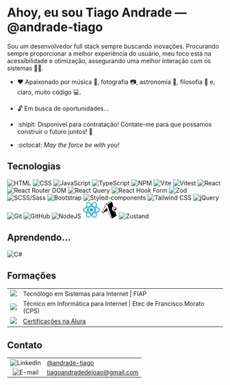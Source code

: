 # Ahoy, eu sou Tiago Andrade — @andrade-tiago

Sou um desenvolvedor full stack sempre buscando inovações. Procurando sempre proporcionar a melhor experiência do usuário, meu foco está na acessibilidade e otimização, assegurando uma melhor interação com os sistemas :rocket::sparkles:.

- :heart: Apaixonado por música :musical_keyboard:, fotografia :camera:, astronomia :telescope:, filosofia :thought_balloon: e, claro, muito código :computer:.

- :unlock: Em busca de oportunidades...

- :shipit: Disponível para contratação! Contate-me para que possamos construir o futuro juntos! :dart:

- :octocat: _May the force be with you!_

## Tecnologias
<div>
  <img height="40px" alt="HTML" title="HTML" src="https://upload.wikimedia.org/wikipedia/commons/thumb/3/38/HTML5_Badge.svg/2048px-HTML5_Badge.svg.png" />
  <img height="40px" alt="CSS" title="CSS" src="https://upload.wikimedia.org/wikipedia/commons/thumb/6/62/CSS3_logo.svg/2048px-CSS3_logo.svg.png" />
  <img height="40px" alt="JavaScript" title="JavaScript" src="https://raw.githubusercontent.com/marwin1991/profile-technology-icons/refs/heads/main/icons/javascript.png" />
  <img height="40px" alt="TypeScript" title="TypeScript" src="https://upload.wikimedia.org/wikipedia/commons/thumb/4/4c/Typescript_logo_2020.svg/1024px-Typescript_logo_2020.svg.png" />
  <img height="40px" alt="NPM" title="NPM" src="https://raw.githubusercontent.com/marwin1991/profile-technology-icons/refs/heads/main/icons/npm.png" />
  <img height="40px" alt="Vite" title="Vite" src="https://raw.githubusercontent.com/marwin1991/profile-technology-icons/refs/heads/main/icons/vite.png" />
  <img height="40px" alt="Vitest" title="Vitest" src="https://vitest.dev/logo.svg" />
	<img height="40px" alt="React" title="React" src="https://raw.githubusercontent.com/marwin1991/profile-technology-icons/refs/heads/main/icons/react.png" />
	<img height="40px" alt="React Router DOM" title="React Router DOM" src="https://www.svgrepo.com/show/354262/react-router.svg" />
	<img height="40px" alt="React Query" title="React Query" src="https://raw.githubusercontent.com/marwin1991/profile-technology-icons/refs/heads/main/icons/react_query.png" />
	<img height="40px" alt="React Hook Form" title="React Hook Form" src="https://react-hook-form.com/images/logo/react-hook-form-logo-only.png" />
	<img height="40px" alt="Zod" title="Zod" src="https://zod.dev/logo/logo-glow.png" />
	<img height="40px" alt="SCSS/Sass" title="SCSS/Sass" src="https://raw.githubusercontent.com/marwin1991/profile-technology-icons/refs/heads/main/icons/sass.png" />
	<img height="40px" alt="Bootstrap" title="Bootstrap" src="https://upload.wikimedia.org/wikipedia/commons/thumb/b/b2/Bootstrap_logo.svg/1280px-Bootstrap_logo.svg.png" />
	<img height="40px" alt="Styled-components" title="Styled-components" src="https://raw.githubusercontent.com/marwin1991/profile-technology-icons/refs/heads/main/icons/styled-components.png" />
	<img height="40px" alt="Tailwind CSS" title="Tailwind CSS" src="https://raw.githubusercontent.com/marwin1991/profile-technology-icons/refs/heads/main/icons/tailwind_css.png" />
	<img height="40px" alt="jQuery" title="jQuery" src="https://cdn.iconscout.com/icon/free/png-256/free-jquery-8-1175153.png" />
	<img height="40px" alt="Git" title="Git" src="https://upload.wikimedia.org/wikipedia/commons/thumb/3/3f/Git_icon.svg/2048px-Git_icon.svg.png" />
	<img height="40px" alt="GitHub" title="GitHub" src="https://upload.wikimedia.org/wikipedia/commons/thumb/c/c2/GitHub_Invertocat_Logo.svg/250px-GitHub_Invertocat_Logo.svg.png" />
	<img height="40px" alt="NodeJS" title="NodeJS" src="https://www.myqnap.org/wp-content/uploads/nodejs-logo.gif" />
	<img height="40px" alt="React Native" title="React Native" src="./img/tech/react-native.webp" />
	<img height="40px" alt="Expo Router" title="Expo Router" src="./img/tech/expo.svg" />
	<img height="40px" alt="Zustand" title="Zustand" src="https://user-images.githubusercontent.com/958486/218346783-72be5ae3-b953-4dd7-b239-788a882fdad6.svg" />
</div>

## Aprendendo...

<div>
	<img height="40px" alt="C#" title="C#" src="https://upload.wikimedia.org/wikipedia/commons/thumb/b/bd/Logo_C_sharp.svg/1820px-Logo_C_sharp.svg.png" />
</div>

## Formações

<table>
	<tr>
		<td align="center">
			<img height="40px" src="https://play-lh.googleusercontent.com/S70rI7VrwLic7_p-ax7iAOOopQhcPCzmqyLe5RLJmApTpkgTRaCwWsTNN1Uv1t_t3Pp5=w240-h480-rw" />
		</td>
		<td>
			Tecnólogo em Sistemas para Internet | FIAP
		</td>
	</tr>
	<tr>
		<td align="center">
			<img height="40px" src="https://bkpsitecpsnew.blob.core.windows.net/uploadsitecps/sites/101/2021/02/Logo.png" />
		</td>
		<td>
			Técnico em Informática para Internet | Etec de Francisco Morato (CPS)
		</td>
	</tr>
	<tr>
		<td align="center">
			<img height="40px" src="https://encrypted-tbn0.gstatic.com/images?q=tbn:ANd9GcTZHHD0ufmK1WAiwukpR-AztrqG7AFZwJ2g_A&s" />
		</td>
		<td>
			<a href="https://cursos.alura.com.br/user/andrade-tiago">Certificações na Alura</a>
		</td>
	</tr>
</table>

## Contato

<table>
	<tr>
		<td align="center">
			<img height="30px" alt="LinkedIn" title="LinkedIn" src="https://logopng.com.br/logos/linkedin-83.png" />
		</td>
		<td>
			<a href="https://www.linkedin.com/in/andrade-tiago" target="_blank">
				@andrade-tiago
			</a>
		</td>
	</tr>
	<tr>
		<td align="center">
			<img height="30px" alt="E-mail" title="E-mail" src="https://upload.wikimedia.org/wikipedia/commons/thumb/7/7e/Gmail_icon_%282020%29.svg/2560px-Gmail_icon_%282020%29.svg.png" />
		</td>
		<td>
			<a href="mailto:tiagoandradedejoao@gmail.com" target="_blank">
				tiagoandradedejoao@gmail.com
			</a>
		</td>
	</tr>
</table>
